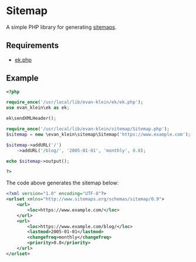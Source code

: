 # Sitemap

A simple PHP library for generating [sitemaps](https://www.sitemaps.org/).

## Requirements

- [ek.php](https://github.com/evan-klein/ek/blob/master/ek.php)

## Example

```php
<?php

require_once('/usr/local/lib/evan-klein/ek/ek.php');
use evan_klein\ek as ek;

ek\sendXMLHeader();

require_once('/usr/local/lib/evan-klein/sitemap/Sitemap.php');
$sitemap = new \evan_klein\sitemap\Sitemap('https://www.example.com');

$sitemap->addURL('/')
	->addURL('/blog/', '2005-01-01', 'monthly', 0.8);

echo $sitemap->output();

?>
```

The code above generates the sitemap below:

```xml
<?xml version="1.0" encoding="UTF-8"?>
<urlset xmlns="http://www.sitemaps.org/schemas/sitemap/0.9">
	<url>
		<loc>https://www.example.com/</loc>
	</url>
	<url>
		<loc>https://www.example.com/blog/</loc>
		<lastmod>2005-01-01</lastmod>
		<changefreq>monthly</changefreq>
		<priority>0.8</priority>
	</url>
</urlset>
```

